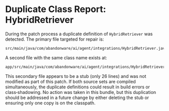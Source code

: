 # Duplicate Class Report: HybridRetriever

During the patch process a duplicate definition of `HybridRetriever` was
detected.  The primary file targeted for repair is:

```
src/main/java/com/abandonware/ai/agent/integrations/HybridRetriever.java
```

A second file with the same class name exists at:

```
app/src/main/java/com/abandonware/ai/agent/integrations/HybridRetriever.java
```

This secondary file appears to be a stub (only 26 lines) and was not
modified as part of this patch.  If both source sets are compiled
simultaneously, the duplicate definitions could result in build errors or
class‑shadowing.  No action was taken in this bundle, but this duplication
should be addressed in a future change by either deleting the stub or
ensuring only one copy is on the classpath.

